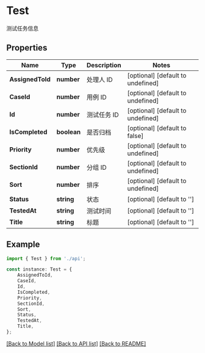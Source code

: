 # Test

测试任务信息

## Properties

Name | Type | Description | Notes
------------ | ------------- | ------------- | -------------
**AssignedToId** | **number** | 处理人 ID | [optional] [default to undefined]
**CaseId** | **number** | 用例 ID | [optional] [default to undefined]
**Id** | **number** | 测试任务 ID | [optional] [default to undefined]
**IsCompleted** | **boolean** | 是否归档 | [optional] [default to false]
**Priority** | **number** | 优先级 | [optional] [default to undefined]
**SectionId** | **number** | 分组 ID | [optional] [default to undefined]
**Sort** | **number** | 排序 | [optional] [default to undefined]
**Status** | **string** | 状态 | [optional] [default to '']
**TestedAt** | **string** | 测试时间 | [optional] [default to '']
**Title** | **string** | 标题 | [optional] [default to '']

## Example

```typescript
import { Test } from './api';

const instance: Test = {
    AssignedToId,
    CaseId,
    Id,
    IsCompleted,
    Priority,
    SectionId,
    Sort,
    Status,
    TestedAt,
    Title,
};
```

[[Back to Model list]](../README.md#documentation-for-models) [[Back to API list]](../README.md#documentation-for-api-endpoints) [[Back to README]](../README.md)
